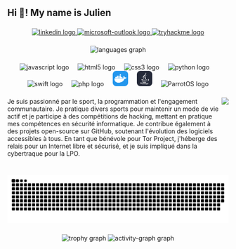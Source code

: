 <h2 align="left">Hi 👋! My name is Julien</h2>

###

<div align="center">
  <a href="https://www.linkedin.com/in/julien-heinen/" target="_blank">
    <img src="https://img.shields.io/static/v1?message=LinkedIn&logo=linkedin&label=&color=0077B5&logoColor=white&labelColor=&style=for-the-badge" height="35" alt="linkedin logo"  />
  </a>
  <a href="mailto:jxien@hyter.online" target="_blank">
    <img src="https://img.shields.io/static/v1?message=Outlook&logo=microsoft-outlook&label=&color=0078D4&logoColor=white&labelColor=&style=for-the-badge" height="35" alt="microsoft-outlook logo"  />
  </a>
  <a href="https://app.hackthebox.com/profile/1049527" target="_blank">
    <img src="https://img.shields.io/static/v1?message=HackTheBox&logo=tryhackme&label=&color=88cc14&logoColor=white&labelColor=&style=for-the-badge" height="35" alt="tryhackme logo"  />
  </a>
</div>

###

<div align="center">
  <img src="https://github-readme-stats.vercel.app/api/top-langs?username=julienheinen&locale=en&hide_title=false&layout=compact&card_width=320&langs_count=5&theme=dracula&hide_border=false" height="150" alt="languages graph"  />
</div>

###

<div align="center">
  <img src="https://skillicons.dev/icons?i=js" height="35" alt="javascript logo"  />
  <img width="12" />
  <img src="https://skillicons.dev/icons?i=html" height="35" alt="html5 logo"  />
  <img width="12" />
  <img src="https://skillicons.dev/icons?i=css" height="35" alt="css3 logo"  />
  <img width="12" />
  <img src="https://skillicons.dev/icons?i=py" height="35" alt="python logo"  />
  <img width="12" />
  <img src="https://cdn.simpleicons.org/swift/F05138" height="35" alt="swift logo"  />
  <img width="12" />
  <img src="https://skillicons.dev/icons?i=php" height="35" alt="php logo"  />
  <img width="12" />
  <img src="https://github.com/tandpfun/skill-icons/blob/main/icons/Docker.svg" height="35" alt="docker logo"  />
  <img width="12" />
  <img src="https://github.com/tandpfun/skill-icons/blob/main/icons/Java-Dark.svg" height="35" alt="java logo"  />
  <img width="12" />
  <img src="https://user-images.githubusercontent.com/45159366/128566111-d3bf3de5-d414-432f-a4bf-0049a27570a5.png" height="35" alt="ParrotOS logo"  />
</div>

###

<img align="right" height="150" src="https://media.giphy.com/media/v1.Y2lkPTc5MGI3NjExczNnMzh1aXFreHZxYjBhZnIwbTd2YjBoYXlmdTY3NGlkZGpjbWw1MyZlcD12MV9pbnRlcm5hbF9naWZfYnlfaWQmY3Q9Zw/l2JHVUriDGEtWOx0c/giphy.gif"  />

###

<p align="left">Je suis passionné par le sport, la programmation et l'engagement communautaire. Je pratique divers sports pour maintenir un mode de vie actif et je participe à des compétitions de hacking, mettant en pratique mes compétences en sécurité informatique. Je contribue également à des projets open-source sur GitHub, soutenant l'évolution des logiciels accessibles à tous. En tant que bénévole pour Tor Project, j'héberge des relais pour un Internet libre et sécurisé, et je suis impliqué dans la cybertraque pour la LPO.</p>

###

<br clear="both">

<img src="https://raw.githubusercontent.com/julienheinen/julienheinen/output/snake.svg" alt="Snake animation" />

###

<div align="center">
  <img src="https://github-profile-trophy.vercel.app?username=julienheinen&theme=dracula&column=-1&row=1&margin-w=8&margin-h=8&no-bg=false&no-frame=false&order=4" height="150" alt="trophy graph"  />
  <img src="https://github-readme-activity-graph.vercel.app/graph?username=julienheinen&radius=16&theme=react&area=true&order=5" height="300" alt="activity-graph graph"  />
</div>

###
